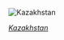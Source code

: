
![Kazakhstan](https://www.gstatic.com/prettyearth/assets/full/6051.jpg)

*[Kazakhstan](https://www.google.com/maps/@46.157599,61.697245,15z/data=!3m1!1e3)*
